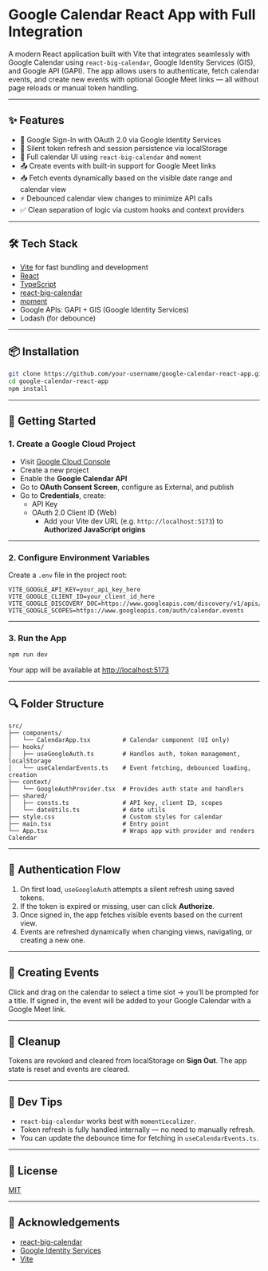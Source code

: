 # Google Calendar React App with Full Integration

A modern React application built with Vite that integrates seamlessly with Google Calendar using `react-big-calendar`, Google Identity Services (GIS), and Google API (GAPI). The app allows users to authenticate, fetch calendar events, and create new events with optional Google Meet links — all without page reloads or manual token handling.

---

## ✨ Features

- 🔐 Google Sign-In with OAuth 2.0 via Google Identity Services
- 🔁 Silent token refresh and session persistence via localStorage
- 📅 Full calendar UI using `react-big-calendar` and `moment`
- 📤 Create events with built-in support for Google Meet links
- 📥 Fetch events dynamically based on the visible date range and calendar view
- ⚡ Debounced calendar view changes to minimize API calls
- ✅ Clean separation of logic via custom hooks and context providers

---

## 🛠️ Tech Stack

- [Vite](https://vitejs.dev/) for fast bundling and development
- [React](https://react.dev/)
- [TypeScript](https://www.typescriptlang.org/)
- [react-big-calendar](https://github.com/jquense/react-big-calendar)
- [moment](https://momentjs.com/)
- Google APIs: GAPI + GIS (Google Identity Services)
- Lodash (for debounce)

---

## 📦 Installation

```bash
git clone https://github.com/your-username/google-calendar-react-app.git
cd google-calendar-react-app
npm install
```

---

## 🚀 Getting Started

### 1. Create a Google Cloud Project

- Visit [Google Cloud Console](https://console.cloud.google.com/)
- Create a new project
- Enable the **Google Calendar API**
- Go to **OAuth Consent Screen**, configure as External, and publish
- Go to **Credentials**, create:
  - API Key
  - OAuth 2.0 Client ID (Web)
    - Add your Vite dev URL (e.g. `http://localhost:5173`) to **Authorized JavaScript origins**

---

### 2. Configure Environment Variables

Create a `.env` file in the project root:

```env
VITE_GOOGLE_API_KEY=your_api_key_here
VITE_GOOGLE_CLIENT_ID=your_client_id_here
VITE_GOOGLE_DISCOVERY_DOC=https://www.googleapis.com/discovery/v1/apis/calendar/v3/rest
VITE_GOOGLE_SCOPES=https://www.googleapis.com/auth/calendar.events
```

---

### 3. Run the App

```bash
npm run dev
```

Your app will be available at [http://localhost:5173](http://localhost:5173)

---

## 🔍 Folder Structure

```
src/
├── components/
│   └── CalendarApp.tsx         # Calendar component (UI only)
├── hooks/
│   ├── useGoogleAuth.ts        # Handles auth, token management, localStorage
│   └── useCalendarEvents.ts    # Event fetching, debounced loading, creation
├── context/
│   └── GoogleAuthProvider.tsx  # Provides auth state and handlers
├── shared/
│   ├── consts.ts               # API key, client ID, scopes
│   └── dateUtils.ts            # date utils
├── style.css                   # Custom styles for calendar
├── main.tsx                    # Entry point
└── App.tsx                     # Wraps app with provider and renders Calendar
```

---

## 🔐 Authentication Flow

1. On first load, `useGoogleAuth` attempts a silent refresh using saved tokens.
2. If the token is expired or missing, user can click **Authorize**.
3. Once signed in, the app fetches visible events based on the current view.
4. Events are refreshed dynamically when changing views, navigating, or creating a new one.

---

## 📆 Creating Events

Click and drag on the calendar to select a time slot → you’ll be prompted for a title. If signed in, the event will be added to your Google Calendar with a Google Meet link.

---

## 🧹 Cleanup

Tokens are revoked and cleared from localStorage on **Sign Out**. The app state is reset and events are cleared.

---

## 🧪 Dev Tips

- `react-big-calendar` works best with `momentLocalizer`.
- Token refresh is fully handled internally — no need to manually refresh.
- You can update the debounce time for fetching in `useCalendarEvents.ts`.

---

## 📃 License

[MIT](LICENSE)

---

## 🙌 Acknowledgements

- [react-big-calendar](https://github.com/jquense/react-big-calendar)
- [Google Identity Services](https://developers.google.com/identity)
- [Vite](https://vitejs.dev/)